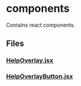 # components

Contains react components.
<!-- start generated readme -->

## Files  

### [HelpOverlay.jsx](HelpOverlay.jsx.md)  


### [HelpOverlayButton.jsx](HelpOverlayButton.jsx.md)  


<!-- end generated readme -->